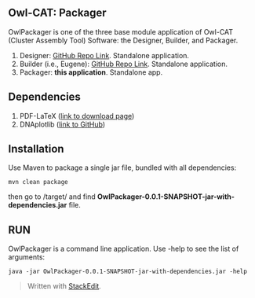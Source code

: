 **Owl-CAT: Packager**
------------
OwlPackager is one of the three base module application of Owl-CAT (Cluster Assembly Tool) Software: the Designer, Builder, and Packager.

 1. Designer: [GitHub Repo Link](https://github.com/CIDARLAB/Owl-Designer). Standalone application.
 2. Builder (i.e., Eugene): [GitHub Repo Link](https://github.com/CIDARLAB/eugene-v2.0). Standalone application.
 3. Packager: **this application**. Standalone app.

## **Dependencies** ##

 1. PDF-LaTeX ([link to download page](https://www.tug.org/texlive/acquire-netinstall.html))
 2. DNAplotlib ([link to GitHub](https://github.com/VoigtLab/dnaplotlib))


## **Installation** ##
Use Maven to package a single jar file, bundled with all dependencies:

    mvn clean package
then go to /target/ and find **OwlPackager-0.0.1-SNAPSHOT-jar-with-dependencies.jar** file.

## **RUN** ##
OwlPackager is a command line application. Use -help to see the list of arguments:

    java -jar OwlPackager-0.0.1-SNAPSHOT-jar-with-dependencies.jar -help

> Written with [StackEdit](https://stackedit.io/).